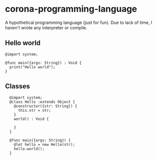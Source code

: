 # corona-programming-language
A hypothetical programming language (just for fun). Due to lack of time, I haven't wrote any interpreter or compile.

## Hello world

````corona
@import system;

@func main({args: String}) : Void {
  print("Hello world");
}
````

## Classes

````corona
  @import system;
  @class Hello :extends Object {
    @constructor({str: String}) {
      this.str = str;
    }
    world() : Void {
    
    }
  }
  
  @func main({args: String}) {
    @let hello = new Hello(str);
    hello.world();
  }
````

